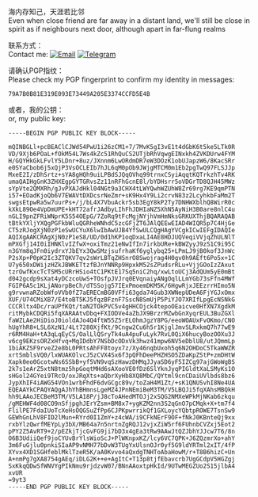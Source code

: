 海内存知己，天涯若比邻     
Even when close friend are far away in a distant land, we'll still be close in spirit as if neighbours next door, although apart in far-flung realms     
      
联系方式：       
Contact me:
[![Email](https://img.shields.io/badge/Email-admin%40daycat.space-blue.svg?style=for-the-badge)](mailto:admin@daycat.space)
[![Telegram](https://img.shields.io/badge/Telegram-daycat-blue.svg?style=for-the-badge)](telegram://resolve?domain=day_cat)

请确认PGP指纹：     
Please check my PGP fingerprint to confirm my identity in messages:     
```PGP Fingerprint
79A7B0B81E319E093E73449A205E3374CCFD5E4B
```
或者，我的公钥：       
or, my public key:      
```PGP Public Key
-----BEGIN PGP PUBLIC KEY BLOCK-----

mQINBGLl+pcBEAClCJWd54PwU1i26zCM1+7/7MvK5gI3vE1t4dGbK6t5ke5LTk0R
VD/9Xjb6POaL+fOkM54L7Ws4kZc51RhQuCS2UTjbRhVqwgEINxkh4ZVKDUrw4FYM
H/GQYHkGkLFvlY5LDnr+8uz/JXnnm6LwORdmDR7eW3DOzK1obUJapzW6/8KacSRr
e0SYaCbob6j5xQjP3VsOCLEIb7hJL6qM0pOb9JWjgMTCM0m1Eb2pgTwQ97FLSJJp
MxeE2I/zDhSrtz+sYA8gHQh9uiLPBdSJQqOVhq99trnxCSyiAqqtKQTrkzhTv4RK
umaQAIHgGnK3ZHXEgpGYTGRvsZz11nRFhGcnE8l/bYDHsrr5oVDGrTD8QJH45MWz
sYpVte2QMXRh/gJvPXAJdHkl04NGt9a3CHX4tLWYQwhWZUhW8Zr69rg7KE9qmPTN
i57+EOadKjoQb6V7EWAVtDXDcsrNeZmr+sK9Hx4Y9Li2crvN83z2LcyhkbFaMm2T
swgsEtpwRa5w7uurPs+/j/bL4X7VbuAckr5sb3EgY8kP2Ty7DNHWXblhQ8WirR0c
kXkL89Oe4VpDmUPE+kHT72afrJAdbyLIhFhJDHIaNZ5XhN5AyNiH3B0are8nlC4u
nGLI9pnZFRiWNprK5S54OEpG/7ZoRq9tFcMgjNYjhVmHmNksGRKUXThjBQARAQAB
tBtkYXljYXQgPGFkbWluQGRheWNhdC5zcGFjZT6JAlQEEwEIAD4WIQR5p7C4HjGe
CT5zRJogXjN0zP1eSwUCYuX6lwIbAwUJB4YfSwULCQgHAgYVCgkICwIEFgIDAQIe
AQIXgAAKCRAgXjN0zP1eS8/UD/0d1hKP1oqDxaLI4AE8HDJUQVeqiVVjqZhULNlT
mPXGfj14I0iIHNKlvIZfwX+oxiTmz21eNwIfIn7irkbURe+kBWZyyJ9zS1C9i95C
n3GYm8qJFn0iydrxYJbEYx3QwSMzjsufrhaKf6yglybq25+LPmLJ9jB0kof3JnWc
P2sXp+P0pK2Ic3ZTQKV7qv2sWrLBTqZHSnrO8Swojrag4H0gv0h9AEft6Po5x+1C
U7y650xDWijzHZkJBWKETtzfBJnYNNRp9HpxkM52sZPudsrRLu+VjjGOoIzZAxut
tzrOwfKxcTcTSM5cURrHSio4tC1PKtE17Sq5niC2hq/xwLtoUCj3AdQUm5yE0mBt
d042gcdp9sXat4yDCzcoUwS+TOsfpJVJrq0EVqnaiyANgOqlLLmYGb73sFfn4MWf
FGIP6A5c1KLjANorpBeCh/dTSSojg57IExPmoemDKM5K/6HgwRjxJEEzrrHImo5N
g9rvwnaRZobWfoVVb0fZ7aERECmBG0VFfi63gda74Gub3XWNepUDeA6FjYGJxOmx
XUF/U74CMiXB7/E4toBT5KJ5fqzBFznF7SscN8SmUjP5PiYJO7XRIfLpgEcNSNkG
CCCRltx4Dc/raUPfKQt/taN2TOkPVC5v4gHHCOjck4tepoOEaicve0HfXN7XgdkM
ritMybkCDQRi5fqXARAAtvDbq+FXIODVe4aZbJX9BrzrMZwbGnXyqrEUL3BuZGXl
faWZLAe2HiDioJ0ioldAJo4Q4ftW55Z5rELOhmJgzY8PG/eeoWOAUxFvOKmo/CNO
hUgYhR8+LSL6XzN1/4Lt7280XjfKt/9Cngw2Cu6h5r1KjglJmvSLRxkmQ7h77wE9
r6RM4HaH+tA3qLqEyCS/OalLlQSryTk4uA4puFuLyk7RvL0QiX6hucyBozOOXu3J
v6cg9EKzsORZxHfvq+MqIDdbY7NSbDcODxVk3hwz41mpw6NV5eDblU8/utJQmmLp
1biAKZSF9rveZ2e8bL0PRtsAhFF8toyx7z/Xy46nqbUxoh5q6N2OHDoC5TkaWWZR
xrtSmblsVQ0/lxWUAKOlvcJ5zCVX4Sx6f3pQFhDeePHZHSO5ZDaKpZStP+zmDHtW
Xapk0eo0GcotwNs6SSbB+yf5VN9vqSzHawzDHMqJJyaSD6yF5IZCg97ajGWoWgBS
2k7s1eArZ5xtN8tmz5hpGoqtMHd6sAXooVE0fDz6SlYknJyqPIGldtXaLSMyKs1O
sHGol24GYei9TRcO/oxJRqXts+aQbrXyHb8XQ8MbC/QYtml9cnCDaiUVlbds8bz6
JypXhIF4iAWG54VOn1wrbFhdF6dvGCgc89v/toZaH4M1Zt/+sK1QNUSvhI8Ne4UA
EQEAAYkCPAQYAQgAJhYhBHmnsLgeMZ4JPnNEmiBeM3TM/V5LBQJi5fqXAhsMBQkH
hh9LAAoJECBeM3TM/V5LA18P/jJ8cToAHedMTOJj2xSQG2NMXeWPkMjNKab6zkqu
/gMEHWF4d08CO9nSfjpghJErYZsm+BM8x7+ygKZM2nn3S2qGnO7pCMqk+X+tm7f4
FlilPE7FdaIUoTcXeHsOQGSuZfPp6CJPKpwrrikQf1GXLoycYQbtpROWE7TsnSw9
GEWhGnLhV8FID2lMun+RYrd0I1ZmY+z4cWA/i9CFkNErF9OF+fNkJ0KBnteQj9xx
rxbYlzQwrfMEYpLy3bX/MB64a7n5nrtnZgRQJ12vjxZiW5rf6FUhnbCVZxj5Eot2
pPY2Z5AvRT9+2/pEZkjTjcGvFG9ji7bD3x4gEa3tRw9AAwJtQZJbhYJJcw7T6/8n
O6B3UdiiQef9joCYUvBrYlsWioScJ+PlWKnpxKZ/lcy6VC7QPK+J6ZQzmrXo+ahY
3m6FuGjlu0pnkiSIaAP9vNMH77bDvW3TUgYxUlsnOJr0yf5G9ldYRTml2xIT/4fP
XYvx4XD1SGHfeblMklTzeR5K/aA0Kvvo4aQxdgTNHToAbaHowM/r+T8B6hizC+Un
A+nmPg7gXA8754gAEq/iDLG2K++e+AgItC+T13p8tjfEbavcrb7UgGCdpV5HGZgj
SxKkqQDwSfWNVYgPIkNmu9rjdzvW07/BNnAAoxtpHkId/9UTwMEGZUo2S15jlbA4
xvUR
=9yt3
-----END PGP PUBLIC KEY BLOCK-----
```
